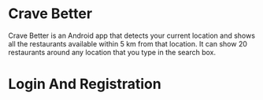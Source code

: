 # Crave Better
Crave Better is an Android app that detects your current location and shows all the restaurants available within 5 km from that location.
It can show 20 restaurants around any location that you type in the search box.

# Login And Registration
